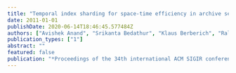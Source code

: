 ```yaml
---
title: "Temporal index sharding for space-time efficiency in archive search"
date: 2011-01-01
publishDate: 2020-06-14T18:46:45.577484Z
authors: ["Avishek Anand", "Srikanta Bedathur", "Klaus Berberich", "Ralf Schenkel"]
publication_types: ["1"]
abstract: ""
featured: false
publication: "*Proceedings of the 34th international ACM SIGIR conference on Research and development in Information Retrieval*"
---
```


